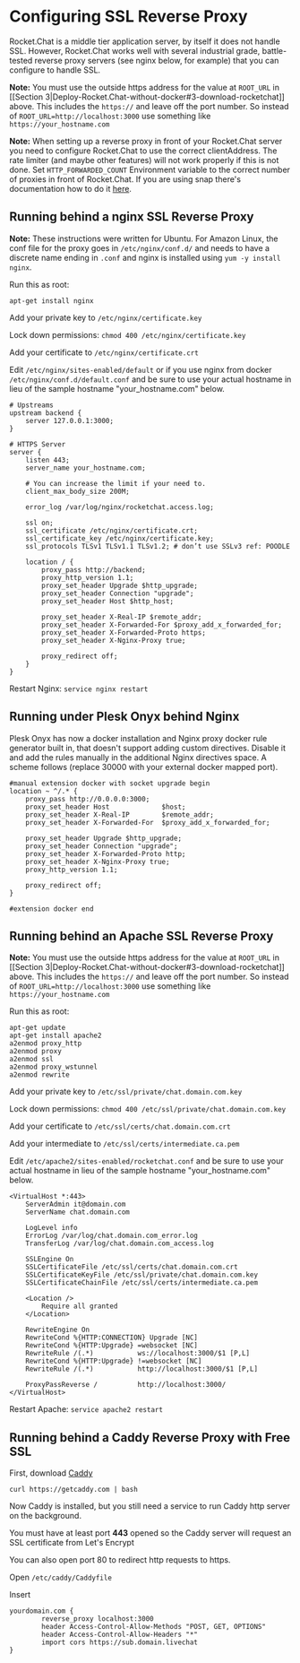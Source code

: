 # Configuring SSL Reverse Proxy

Rocket.Chat is a middle tier application server, by itself it does not handle SSL. However, Rocket.Chat works well with several industrial grade, battle-tested reverse proxy servers (see nginx below, for example) that you can configure to handle SSL.

**Note:** You must use the outside https address for the value at `ROOT_URL` in \[\[Section 3|Deploy-Rocket.Chat-without-docker#3-download-rocketchat]] above. This includes the `https://` and leave off the port number. So instead of `ROOT_URL=http://localhost:3000` use something like `https://your_hostname.com`

**Note:** When setting up a reverse proxy in front of your Rocket.Chat server you need to configure Rocket.Chat to use the correct clientAddress. The rate limiter (and maybe other features) will not work properly if this is not done. Set `HTTP_FORWARDED_COUNT` Environment variable to the correct number of proxies in front of Rocket.Chat. If you are using snap there's documentation how to do it [here](https://docs.rocket.chat/deploy/prepare-for-your-deployment/rapid-deployment-methods/snaps).

## Running behind a nginx SSL Reverse Proxy

**Note:** These instructions were written for Ubuntu. For Amazon Linux, the conf file for the proxy goes in `/etc/nginx/conf.d/` and needs to have a discrete name ending in `.conf` and nginx is installed using `yum -y install nginx`.

Run this as root:

```
apt-get install nginx
```

Add your private key to `/etc/nginx/certificate.key`

Lock down permissions: `chmod 400 /etc/nginx/certificate.key`

Add your certificate to `/etc/nginx/certificate.crt`

Edit `/etc/nginx/sites-enabled/default` or if you use nginx from docker `/etc/nginx/conf.d/default.conf` and be sure to use your actual hostname in lieu of the sample hostname "your\_hostname.com" below.

```
# Upstreams
upstream backend {
    server 127.0.0.1:3000;
}

# HTTPS Server
server {
    listen 443;
    server_name your_hostname.com;

    # You can increase the limit if your need to.
    client_max_body_size 200M;

    error_log /var/log/nginx/rocketchat.access.log;

    ssl on;
    ssl_certificate /etc/nginx/certificate.crt;
    ssl_certificate_key /etc/nginx/certificate.key;
    ssl_protocols TLSv1 TLSv1.1 TLSv1.2; # don’t use SSLv3 ref: POODLE

    location / {
        proxy_pass http://backend;
        proxy_http_version 1.1;
        proxy_set_header Upgrade $http_upgrade;
        proxy_set_header Connection "upgrade";
        proxy_set_header Host $http_host;

        proxy_set_header X-Real-IP $remote_addr;
        proxy_set_header X-Forwarded-For $proxy_add_x_forwarded_for;
        proxy_set_header X-Forwarded-Proto https;
        proxy_set_header X-Nginx-Proxy true;

        proxy_redirect off;
    }
}
```

Restart Nginx: `service nginx restart`

## Running under Plesk Onyx behind Nginx

Plesk Onyx has now a docker installation and Nginx proxy docker rule generator built in, that doesn't support adding custom directives. Disable it and add the rules manually in the additional Nginx directives space. A scheme follows (replace 30000 with your external docker mapped port).

```
#manual extension docker with socket upgrade begin
location ~ ^/.* {
    proxy_pass http://0.0.0.0:3000;
    proxy_set_header Host             $host;
    proxy_set_header X-Real-IP        $remote_addr;
    proxy_set_header X-Forwarded-For  $proxy_add_x_forwarded_for;

    proxy_set_header Upgrade $http_upgrade;
    proxy_set_header Connection "upgrade";
    proxy_set_header X-Forwarded-Proto http;
    proxy_set_header X-Nginx-Proxy true;
    proxy_http_version 1.1;

    proxy_redirect off;
}

#extension docker end
```

## Running behind an Apache SSL Reverse Proxy

**Note:** You must use the outside https address for the value at `ROOT_URL` in \[\[Section 3|Deploy-Rocket.Chat-without-docker#3-download-rocketchat]] above. This includes the `https://` and leave off the port number. So instead of `ROOT_URL=http://localhost:3000` use something like `https://your_hostname.com`

Run this as root:

```
apt-get update
apt-get install apache2
a2enmod proxy_http
a2enmod proxy
a2enmod ssl
a2enmod proxy_wstunnel
a2enmod rewrite
```

Add your private key to `/etc/ssl/private/chat.domain.com.key`

Lock down permissions: `chmod 400 /etc/ssl/private/chat.domain.com.key`

Add your certificate to `/etc/ssl/certs/chat.domain.com.crt`

Add your intermediate to `/etc/ssl/certs/intermediate.ca.pem`

Edit `/etc/apache2/sites-enabled/rocketchat.conf` and be sure to use your actual hostname in lieu of the sample hostname "your\_hostname.com" below.

```
<VirtualHost *:443>
    ServerAdmin it@domain.com
    ServerName chat.domain.com

    LogLevel info
    ErrorLog /var/log/chat.domain.com_error.log
    TransferLog /var/log/chat.domain.com_access.log

    SSLEngine On
    SSLCertificateFile /etc/ssl/certs/chat.domain.com.crt
    SSLCertificateKeyFile /etc/ssl/private/chat.domain.com.key
    SSLCertificateChainFile /etc/ssl/certs/intermediate.ca.pem

    <Location />
        Require all granted
    </Location>

    RewriteEngine On
    RewriteCond %{HTTP:CONNECTION} Upgrade [NC]
    RewriteCond %{HTTP:Upgrade} =websocket [NC]
    RewriteRule /(.*)           ws://localhost:3000/$1 [P,L]
    RewriteCond %{HTTP:Upgrade} !=websocket [NC]
    RewriteRule /(.*)           http://localhost:3000/$1 [P,L]

    ProxyPassReverse /          http://localhost:3000/
</VirtualHost>
```

Restart Apache: `service apache2 restart`

## Running behind a Caddy Reverse Proxy with Free SSL

First, download [Caddy](https://caddyserver.com)

`curl https://getcaddy.com | bash`

Now Caddy is installed, but you still need a service to run Caddy http server on the background.

You must have at least port **443** opened so the Caddy server will request an SSL certificate from Let's Encrypt

You can also open port 80 to redirect http requests to https.

Open `/etc/caddy/Caddyfile`

Insert

```
yourdomain.com {
        reverse_proxy localhost:3000
        header Access-Control-Allow-Methods "POST, GET, OPTIONS"
        header Access-Control-Allow-Headers "*"
        import cors https://sub.domain.livechat
}
```
